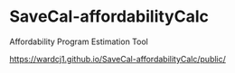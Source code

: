 # SaveCal-affordabilityCalc
Affordability Program Estimation Tool

https://wardcj1.github.io/SaveCal-affordabilityCalc/public/
